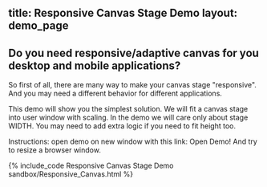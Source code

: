 title: Responsive Canvas Stage Demo
layout: demo_page
---

## Do you need responsive/adaptive canvas for you desktop and mobile applications?

So first of all, there are many way to make your canvas stage "responsive".
And you may need a different behavior for different applications.

This demo will show you the simplest solution. We will fit a canvas stage into user window with scaling.
In the demo we will care only about stage WIDTH. You may need to add extra logic if you need to fit height too.

Instructions: open demo on new window with this link:
<a onclick="window.open('/downloads/code/sandbox/Responsive_Canvas.html', '_blank', 'location=yes,height=500,width=500,scrollbars=yes,status=yes');">
  Open Demo!
</a>
And try to resize a browser window.

{% include_code Responsive Canvas Stage Demo sandbox/Responsive_Canvas.html %}